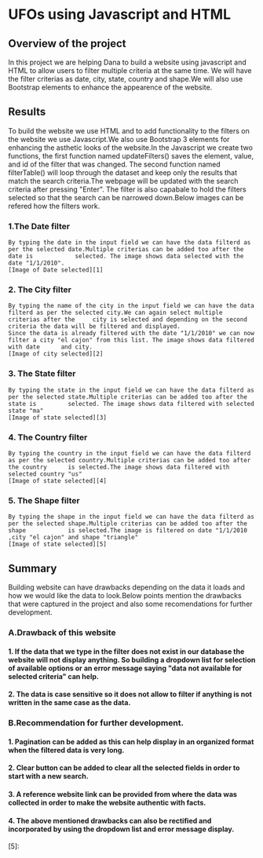 # UFOs using Javascript and HTML

## Overview of the project
   In this project we are helping Dana to build a website using javascript and HTML to allow users to filter multiple criteria at the same time. We will       have the filter criterias as date, city, state, country and shape.We will also use Bootstrap elements to enhance the appearence of the website.

## Results
   To build the website we use HTML and to add functionality to the filters on the website we use Javascript.We also use Bootstrap 3 elements for enhancing     the asthetic looks of the website.In the Javascript we create two functions, the first function named updateFilters() saves the element, value, and id of    the filter that was changed. The second function named filterTable() will loop through the dataset and keep only the results that match the search          criteria.The webpage will be updated with the search criteria after pressing "Enter". The filter is also capabale to hold the filters selected so that       the search can be narrowed down.Below images can be refered how the filters work.

### 1.The Date filter
    By typing the date in the input field we can have the data filterd as per the selected date.Multiple criterias can be added too after the date is            selected. The image shows data selected with the date "1/1/2010".
    [Image of Date selected][1]

### 2. The City filter
    By typing the name of the city in the input field we can have the data filterd as per the selected city.We can again select multiple criterias after the     city is selected and depending on the second criteria the data will be filtered and displayed.
    Since the data is already filtered with the date "1/1/2010" we can now filter a city "el cajon" from this list. The image shows data filtered with date      and city.
    [Image of city selected][2]  

### 3. The State filter
    By typing the state in the input field we can have the data filterd as per the selected state.Multiple criterias can be added too after the state is         selected. The image shows data filtered with selected state "ma"
    [Image of state selected][3]

### 4. The Country filter
    By typing the country in the input field we can have the data filterd as per the selected country.Multiple criterias can be added too after the country      is selected.The image shows data filtered with selected country "us"
    [Image of state selected][4]

### 5. The Shape filter
    By typing the shape in the input field we can have the data filterd as per the selected shape.Multiple criterias can be added too after the shape            is selected.The image is filtered on date "1/1/2010 ,city "el cajon" and shape "triangle"
    [Image of state selected][5]



## Summary
Building website can have drawbacks depending on the data it loads and how we would like the data to look.Below points mention the drawbacks that were captured in the project and also some recomendations for further development.

### A.Drawback of this website

#### 1. If the data that we type in the filter does not exist in our database the website will not display anything. So building a dropdown list for selection of available options or an error message saying "data not available for selected criteria" can help.

#### 2. The data is case sensitive so it does not allow to filter if anything is not written in the same case as the data.

### B.Recommendation for further development.

#### 1. Pagination can be added as this can help display in an organized format when the filtered data is very long.

#### 2. Clear button can be added to clear all the selected fields in order to start with a new search.

#### 3. A reference website link can be provided from where the data was collected in order to make the website authentic with facts.

#### 4. The above mentioned drawbacks can also be rectified and incorporated by using the dropdown list and error message display.

[1]:
[2]:
[3]:
[4]:
[5]:
